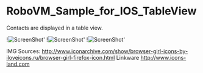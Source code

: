 RoboVM_Sample_for_IOS_TableView
===============================

Contacts are displayed in a table view. 

!![ScreenShot](https://github.com/Kourtessia/RoboVM_Sample_for_IOS_TableView/blob/master/RoboVM_Sample_for_IOS_TableView/images/addressbook.png?raw=true)'
!![ScreenShot](https://github.com/Kourtessia/RoboVM_Sample_for_IOS_TableView/blob/master/RoboVM_Sample_for_IOS_TableView/images/female.png?raw=true)'
!![ScreenShot](https://github.com/Kourtessia/RoboVM_Sample_for_IOS_TableView/blob/master/RoboVM_Sample_for_IOS_TableView/images/male.png?raw=true)'

IMG Sources:
 http://www.iconarchive.com/show/browser-girl-icons-by-iloveicons.ru/browser-girl-firefox-icon.html
 Linkware http://www.icons-land.com